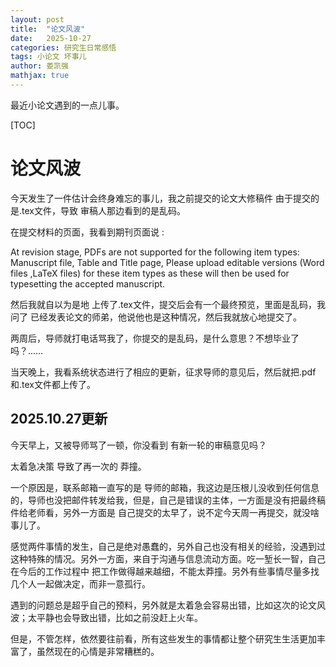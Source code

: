 ```yaml
---
layout: post
title:  "论文风波"
date:   2025-10-27
categories: 研究生日常感悟
tags: 小论文 坏事儿
author: 娄凯强
mathjax: true
---
```


最近小论文遇到的一点儿事。









[TOC]

# 论文风波

今天发生了一件估计会终身难忘的事儿，我之前提交的论文大修稿件 由于提交的是.tex文件，导致 审稿人那边看到的是乱码。

在提交材料的页面，我看到期刊页面说 :

At revision stage, PDFs are not supported for the following item types: Manuscript file, Table and Title page, Please upload editable versions (Word files ,LaTeX files) for these item types as these will then be used for typesetting the accepted manuscript.

然后我就自以为是地 上传了.tex文件，提交后会有一个最终预览，里面是乱码，我问了 已经发表论文的师弟，他说他也是这种情况，然后我就放心地提交了。

两周后，导师就打电话骂我了，你提交的是乱码，是什么意思？不想毕业了吗？……

当天晚上，我看系统状态进行了相应的更新，征求导师的意见后，然后就把.pdf 和.tex文件都上传了。



## 2025.10.27更新

今天早上，又被导师骂了一顿，你没看到 有新一轮的审稿意见吗？

太着急决策 导致了再一次的 莽撞。

一个原因是，联系邮箱一直写的是 导师的邮箱，我这边是压根儿没收到任何信息的，导师也没把邮件转发给我，但是，自己是错误的主体，一方面是没有把最终稿件给老师看，另外一方面是 自己提交的太早了，说不定今天周一再提交，就没啥事儿了。

感觉两件事情的发生，自己是绝对愚蠢的，另外自己也没有相关的经验，没遇到过这种特殊的情况。另外一方面，来自于沟通与信息流动方面。吃一堑长一智，自己在今后的工作过程中 把工作做得越来越细，不能太莽撞。另外有些事情尽量多找几个人一起做决定，而非一意孤行。

遇到的问题总是超乎自己的预料，另外就是太着急会容易出错，比如这次的论文风波；太平静也会导致出错，比如之前没赶上火车。

但是，不管怎样，依然要往前看，所有这些发生的事情都让整个研究生生活更加丰富了，虽然现在的心情是非常糟糕的。